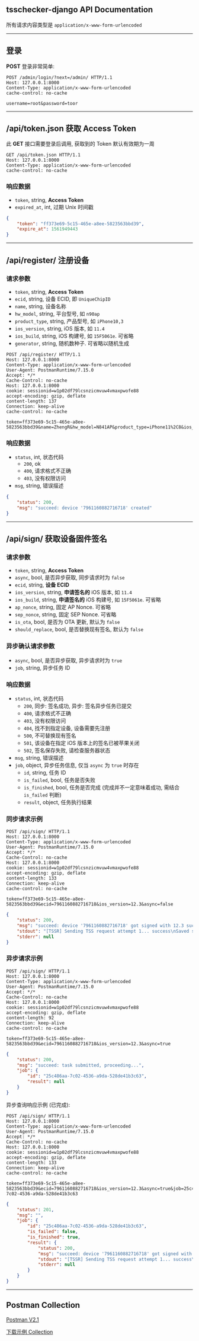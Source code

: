 ## tsschecker-django API Documentation

所有请求内容类型是 `application/x-www-form-urlencoded`

----

## 登录

**POST** 登录非常简单:

```text
POST /admin/login/?next=/admin/ HTTP/1.1
Host: 127.0.0.1:8000
Content-Type: application/x-www-form-urlencoded
cache-control: no-cache

username=root&password=toor
```

----

## /api/token.json 获取 Access Token

此 **GET** 接口需要登录后调用, 获取到的 Token 默认有效期为一周

```text
GET /api/token.json HTTP/1.1
Host: 127.0.0.1:8000
Content-Type: application/x-www-form-urlencoded
cache-control: no-cache
```

### 响应数据

* `token`, string, **Access Token**
* `expired_at`, int, 过期 Unix 时间戳

```json
{
    "token": "ff373e69-5c15-465e-a8ee-5823563bbd39",
    "expire_at": 1561949443
}
```

----

## /api/register/ 注册设备

### 请求参数

* `token`, string, **Access Token**
* `ecid`, string, 设备 ECID, 即 `UniqueChipID`
* `name`, string, 设备名称
* `hw_model`, string, 平台型号, 如 `n90ap`
* `product_type`, string, 产品型号, 如 `iPhone10,3`
* `ios_version`, string, iOS 版本, 如 `11.4`
* `ios_build`, string, iOS 构建号, 如 `15F5061e`. 可省略
* `generator`, string, 随机数种子. 可省略以随机生成

```text
POST /api/register/ HTTP/1.1
Host: 127.0.0.1:8000
Content-Type: application/x-www-form-urlencoded
User-Agent: PostmanRuntime/7.15.0
Accept: */*
Cache-Control: no-cache
Host: 127.0.0.1:8000
cookie: sessionid=w1p02df79lcsnzicmvuw4vmaxpwofe88
accept-encoding: gzip, deflate
content-length: 137
Connection: keep-alive
cache-control: no-cache

token=ff373e69-5c15-465e-a8ee-5823563bbd39&name=ZhengR&hw_model=N841AP&product_type=iPhone11%2C8&ios_version=12.3.1&ecid=7961160882716718
```

### 响应数据

* `status`, int, 状态代码
    - `200`, ok
    - `400`, 请求格式不正确
    - `403`, 没有权限访问
* `msg`, string, 错误描述

```json
{
    "status": 200,
    "msg": "succeed: device '7961160882716718' created"
}
```

----

## /api/sign/ 获取设备固件签名

### 请求参数

* `token`, string, **Access Token**
* `async`, bool, 是否异步获取, 同步请求时为 `false`
* `ecid`, string, **设备 ECID**
* `ios_version`, string, **申请签名的** iOS 版本, 如 `11.4`
* `ios_build`, string, **申请签名的** iOS 构建号, 如 `15F5061e`. 可省略
* `ap_nonce`, string, 固定 AP Nonce. 可省略
* `sep_nonce`, string, 固定 SEP Nonce. 可省略
* `is_ota`, bool, 是否为 OTA 更新, 默认为 `false`
* `should_replace`, bool, 是否替换现有签名, 默认为 `false`

### 异步确认请求参数

* `async`, bool, 是否异步获取, 异步请求时为 `true`
* `job`, string, 异步任务 ID

### 响应数据

* `status`, int, 状态代码
    - `200`, 同步: 签名成功, 异步: 签名异步任务已提交
    - `400`, 请求格式不正确
    - `403`, 没有权限访问
    - `404`, 找不到指定设备, 设备需要先注册
    - `500`, 不可替换现有签名
    - `501`, 该设备在指定 iOS 版本上的签名已被苹果关闭
    - `502`, 签名保存失败, 请检查服务器状态
* `msg`, string, 错误描述
* `job`, object, 异步任务信息, 仅当 `async` 为 `true` 时存在
    - `id`, string, 任务 ID
    - `is_failed`, bool, 任务是否失败
    - `is_finished`, bool, 任务是否完成 (完成并不一定意味着成功, 需结合 `is_failed` 判断)
    - `result`, object, 任务执行结果

### 同步请求示例

```text
POST /api/sign/ HTTP/1.1
Host: 127.0.0.1:8000
Content-Type: application/x-www-form-urlencoded
User-Agent: PostmanRuntime/7.15.0
Accept: */*
Cache-Control: no-cache
Host: 127.0.0.1:8000
cookie: sessionid=w1p02df79lcsnzicmvuw4vmaxpwofe88
accept-encoding: gzip, deflate
content-length: 133
Connection: keep-alive
cache-control: no-cache

token=ff373e69-5c15-465e-a8ee-5823563bbd39&ecid=7961160882716718&ios_version=12.3&async=false
```

```json
{
    "status": 200,
    "msg": "succeed: device '7961160882716718' got signed with 12.3 successfully",
    "stdout": "[TSSR] Sending TSS request attempt 1... success\nSaved shsh blobs!\niOS 12.3 16F156 IS signed!\n\niOS 12.3 for device iPhone11,8 IS being signed!\n",
    "stderr": null
}
```

### 异步请求示例

```text
POST /api/sign/ HTTP/1.1
Host: 127.0.0.1:8000
Content-Type: application/x-www-form-urlencoded
User-Agent: PostmanRuntime/7.15.0
Accept: */*
Cache-Control: no-cache
Host: 127.0.0.1:8000
cookie: sessionid=w1p02df79lcsnzicmvuw4vmaxpwofe88
accept-encoding: gzip, deflate
content-length: 92
Connection: keep-alive
cache-control: no-cache

token=ff373e69-5c15-465e-a8ee-5823563bbd39&ecid=7961160882716718&ios_version=12.3&async=true
```

```json
{
    "status": 200,
    "msg": "succeed: task submitted, proceeding...",
    "job": {
        "id": "25c486aa-7c02-4536-a9da-528de41b3c63",
        "result": null
    }
}
```

异步查询响应示例 (已完成):

```text
POST /api/sign/ HTTP/1.1
Host: 127.0.0.1:8000
Content-Type: application/x-www-form-urlencoded
User-Agent: PostmanRuntime/7.15.0
Accept: */*
Cache-Control: no-cache
Host: 127.0.0.1:8000
cookie: sessionid=w1p02df79lcsnzicmvuw4vmaxpwofe88
accept-encoding: gzip, deflate
content-length: 133
Connection: keep-alive
cache-control: no-cache

token=ff373e69-5c15-465e-a8ee-5823563bbd39&ecid=7961160882716718&ios_version=12.3&async=true&job=25c486aa-7c02-4536-a9da-528de41b3c63
```

```json
{
    "status": 201,
    "msg": "",
    "job": {
        "id": "25c486aa-7c02-4536-a9da-528de41b3c63",
        "is_failed": false,
        "is_finished": true,
        "result": {
            "status": 200,
            "msg": "succeed: device '7961160882716718' got signed with 12.3 successfully",
            "stdout": "[TSSR] Sending TSS request attempt 1... success\nSaved shsh blobs!\niOS 12.3 16F156 IS signed!\n\niOS 12.3 for device iPhone11,8 IS being signed!\n",
            "stderr": null
        }
    }
}
```

----

## Postman Collection

[Postman V2.1](https://www.getpostman.com/)

[下载示例 Collection](resources/TssService.postman_collection.json)

